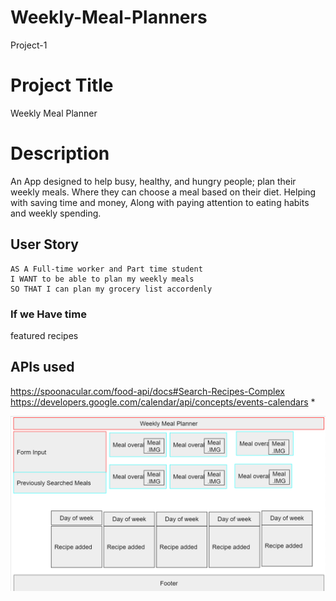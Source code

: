 # Weekly-Meal-Planners
Project-1


# Project Title 
Weekly Meal Planner

# Description 
An App designed to help busy, healthy, and hungry people; plan their weekly meals. 
Where they can choose a meal based on their diet. Helping with saving time and money, 
Along with paying attention to eating habits and weekly spending.

## User Story
```
AS A Full-time worker and Part time student
I WANT to be able to plan my weekly meals
SO THAT I can plan my grocery list accordenly 
```


### If we Have time
featured recipes 

## APIs used 

https://spoonacular.com/food-api/docs#Search-Recipes-Complex
https://developers.google.com/calendar/api/concepts/events-calendars  *

![screenshot](./assets/images/WeeklyMealPlanWireframe.PNG)